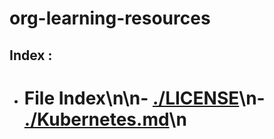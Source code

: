 # org-learning-resources
## Index : 
- # File Index\n\n- [./LICENSE](./LICENSE)\n- [./Kubernetes.md](./Kubernetes.md)\n
